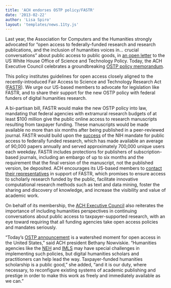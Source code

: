 ```yaml
---
title: 'ACH endorses OSTP policy/FASTR'
date: '2013-02-22'
author: 'Lisa Spiro'
layout: 'templates/news.11ty.js'
---
```

Last year, the Association for Computers and the Humanities strongly advocated for “open access to federally-funded research and research publications, and the inclusion of humanities voices in… crucial conversations” about public access to public goods, in [an open letter](/news/2012/01/ach-response-white-house-rfis-open-access-research) to the US White House Office of Science and Technology Policy. Today, the ACH Executive Council celebrates a groundbreaking [OSTP policy memorandum](http://www.whitehouse.gov/blog/2013/02/22/expanding-public-access-results-federally-funded-research).  

This policy institutes guidelines for open access closely aligned to the recently-introduced Fair Access to Science and Technology Research Act ([FASTR](http://cyber.law.harvard.edu/hoap/Notes_on_the_Fair_Access_to_Science_and_Technology_Research_Act)). We urge our US-based members to advocate for legislation like FASTR, and to share their support for the new OSTP policy with federal funders of digital humanities research.

A bi-partisan bill, FASTR would make the new OSTP policy into law, mandating that federal agencies with extramural research budgets of at least $100 million give the public online access to research manuscripts resulting from taxpayer funding. These manuscripts would be made available no more than six months after being published in a peer-reviewed journal. FASTR would build upon the [success](http://www.arl.org/sparc/bm~doc/oawg_thanks_fastr_final-copy.pdf) of the NIH mandate for public access to federally funded research, which has made available an average of 90,000 papers annually and served approximately 700,000 unique users each weekday. FASTR includes protections for publishers of subscription-based journals, including an embargo of up to six months and the requirement that the final version of the manuscript, not the published version, be deposited. ACH encourages its US-based members to [contact their representatives](http://www.taxpayeraccess.org/action/index.shtml) in support of FASTR, which promises to ensure access to scholarly research funded by the public, facilitate innovative computational research methods such as text and data mining, foster the sharing and discovery of knowledge, and increase the visibility and value of academic work.

On behalf of its membership, the [ACH Executive Council](/about/officers) also reiterates the importance of including humanities perspectives in continuing conversations about public access to taxpayer-supported research, with an eye toward requiring that all funding agencies take open access policies and mandates seriously.

“Today’s [OSTP announcement](https://petitions.whitehouse.gov/response/increasing-public-access-results-scientific-research) is a watershed moment for open access in the United States,” said ACH president Bethany Nowviskie. “Humanities agencies like the [NEH](http://neh.gov) and [IMLS](http://www.imls.gov) may have special challenges in implementing such policies, but digital humanities scholars and practitioners can help lead the way. Taxpayer-funded humanities scholarship is a public good,” she added, “and it is our duty, where necessary, to reconfigure existing systems of academic publishing and prestige in order to make this work as freely and immediately available as we can.”
